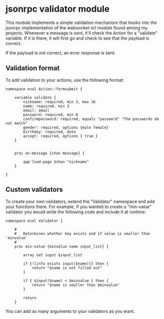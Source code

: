 # jsonrpc validator module

This module implements a simple validation mechanism that hooks into the jsonrpc implementation of the websocket-tcl module found among my projects. Whenever a message is sent, it'll check the Action for a "validate" variable. If it is there, it will first go and check to see that the payload is correct. 

If the payload is not correct, an error response is sent.

## Validation format

To add validation to your actions, use the following format:

    namespace eval Action::formsubmit {

        variable validate {
            nickname: required, min 3, max 16
            name: required, min 3
            email: email
            password: required, min 8
            confirmpassword: required, equals "password" "The passwords do not match"
            gender: required, options {male female}
            birthday: required, date
            accept: required, options { true }
        }


        proc on-message {chan message} { 

            app'load-page $chan "nickname"
        }

    }

## Custom validators

To create your own validators, extend the "Validator" namespace and add your functions there. For example, if you wanted to create a "min-value" validator you would write the following code and include it at runtime:

    namespace eval Validator {

        #
        #   Determines whether key exists and if value is smaller than `minvalue`
        #
        proc min-value {minvalue name input_list} {

            array set input $input_list

            if {![info exists input($name)]} then {
                return "$name is not filled out"
            }

            if { $input($name) < $minvalue } then {
                return "$name is smaller than $minvalue"
            }

            return 
        }

You can add as many arguments to your validators as you want.



